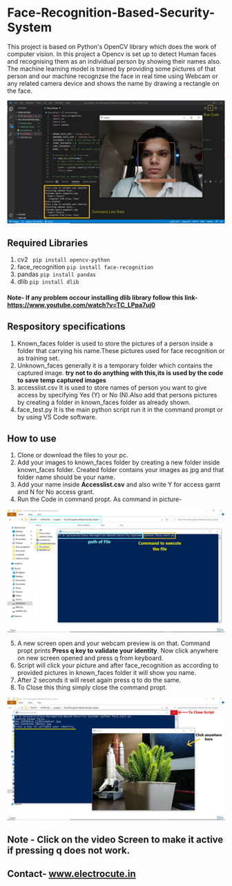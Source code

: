 # Face-Recognition-Based-Security-System

This project is based on Python's OpenCV library which does the work of computer vision. In this project a Opencv is set up to detect Human faces and recognising them as an individual person by showing their names also. The machine learning model is trained by providing some pictures of that person and our machine recognzse the face in real time using Webcam or any related camera device and shows the name by drawing a rectangle on the face.   

![](exampleoutput.jpg)

## Required Libraries 
1. cv2                ``` 
                      pip install opencv-python
                      ```
2. face_recognition   ```
                      pip install face-recognition
                      ```
3. pandas             ```
                      pip install pandas
                      ```
4. dlib               ```
                      pip install dlib
                      ```
#### Note- If any problem occour installing dlib library follow this link- https://www.youtube.com/watch?v=TC_LPpa7uj0 

## Respository specifications
1. Known_faces folder is used to store the pictures of a person inside a folder that carrying his name.These pictures used for face recognition or as training set.
2. Unknown_faces generally it is a temporary folder which contains the captured image. **try not to do anything with this,its is used by the code to save temp captured images**
3. accesslist.csv It is used to store names of person you want to give access by specifying Yes (Y) or No (N).Also add that persons pictures by creating a folder in known_faces folder as already shown.
4. face_test.py It is the main python script run it in the command prompt or by using VS Code software.


## How to use 
1. Clone or download the files to your pc.
2. Add your images to known_faces folder by creating a new folder inside known_faces folder. Created folder contains your images as jpg and that folder name should be your name.
3. Add your name inside **Accesslist.csv** and also write Y for access garnt and N for No access grant.
4. Run the Code in command propt. As command in picture-

![](cmdrun.jpg)

5. A new screen open and your webcam preview is on that. Command propt prints **Press q key to validate your identity**. Now click anywhere on new screen opened and press q from keyboard.
6. Script will click your picture and after face_recognition as according to provided pictures in known_faces folder it will show you name.
7. After 2 seconds it will reset again press q to do the same.
8. To Close this thing simply close the command propt.

![](instructions.jpg)

## Note - Click on the video Screen to make it active if pressing q does not work.

## Contact- www.electrocute.in
